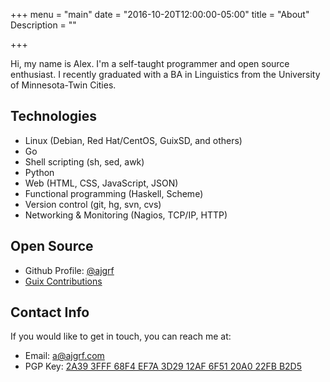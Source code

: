 +++
menu = "main"
date = "2016-10-20T12:00:00-05:00"
title = "About"
Description = ""

+++

Hi, my name is Alex. I'm a self-taught programmer and open source enthusiast. I
recently graduated with a BA in Linguistics from the University of
Minnesota-Twin Cities.

## Technologies

- Linux (Debian, Red Hat/CentOS, GuixSD, and others)
- Go
- Shell scripting (sh, sed, awk)
- Python
- Web (HTML, CSS, JavaScript, JSON)
- Functional programming (Haskell, Scheme)
- Version control (git, hg, svn, cvs)
- Networking & Monitoring (Nagios, TCP/IP, HTTP)

## Open Source

- Github Profile: [@ajgrf](https://github.com/ajgrf)
- [Guix Contributions](https://git.savannah.gnu.org/cgit/guix.git/log/?qt=author&q=Alex+Griffin)

## Contact Info

If you would like to get in touch, you can reach me at:

- Email: [a@ajgrf.com](mailto:Alex%20Griffin%20%3Ca%40ajgrf.com%3E)
- PGP Key: [2A39 3FFF 68F4 EF7A 3D29  12AF 6F51 20A0 22FB B2D5](/public_key.asc)
